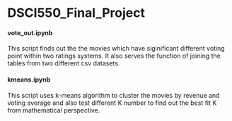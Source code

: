 # DSCI550_Final_Project
#### vote_out.ipynb
This script finds out the the movies which have siginificant different voting point within two ratings systems. It also serves the function of joining the tables from two different csv datasets.

#### kmeans.ipynb
This script uses k-means algorithm to cluster the movies by revenue and voting average and also test different K number to find out the best fit K from mathematical perspective.
